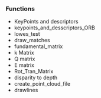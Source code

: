  

### Functions

- KeyPoints and descriptors
- keypoints_and_desscriptors_ORB
- lowes_test
- draw_matches
- fundamental_matrix
- k Matrix
- Q matrix
- E matrix
- Rot_Tran_Matrix
- disparity to depth
- create_point_cloud_file
- drawlines
